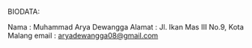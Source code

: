BIODATA:

Nama : Muhammad Arya Dewangga
Alamat : Jl. Ikan Mas III No.9, Kota Malang
email : aryadewangga08@gmail.com